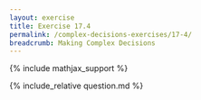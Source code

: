 ```yaml
---
layout: exercise
title: Exercise 17.4
permalink: /complex-decisions-exercises/17-4/
breadcrumb: Making Complex Decisions
---
```


{% include mathjax_support %}

<div><i class="arrow-up" data-chapter="complex-decisions-exercises" data-exercise="ex_4" data-rating="0"></i></div>
{% include_relative question.md %}

